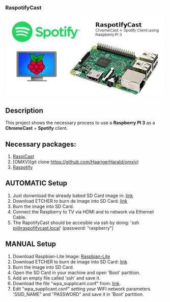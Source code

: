 ### RaspotifyCast

![RaspotifyCast](images/RaspotifyCast.jpg)

## Description
This project shows the necessary process to use a **Raspberry PI 3** as a **ChromeCast** + **Spotify** client.

## Necessary packages:

1) [RaspiCast](https://play.google.com/store/apps/details?id=at.huber.raspicast&hl=es)
2) [OMXV](git clone https://github.com/HaarigerHarald/omxiv)
2) [Raspotify](https://github.com/dtcooper/raspotify)

## AUTOMATIC Setup

1) Just donwnload the already baked SD Card image in: [link](www.google.com)
2) Download ETCHER to burn de image into SD Card: [link](https://etcher.io/)
3) Burn the image into SD Card.
4) Connect the Raspberry to TV via HDMI and to network via Ethernet Cable.
5) The RapotifyCast should be accesible via ssh by doing: 'ssh pi@raspofifycast.local' (password: "raspberry")

## MANUAL Setup

1) Download Raspbian-Lite Image: [Raspbian-Lite](https://downloads.raspberrypi.org/raspbian_lite_latest)
2) Download ETCHER to burn de image into SD Card: [link](https://etcher.io/)
3) Burn the image into SD Card.
4) Open the SD Card in your machine and open 'Boot' partition.
5) Add an empty file called 'ssh' and save it.
6) Download the file "wpa_supplicant.conf" from: [link](files/wpa_supplicant.conf).
7) Edit "wpa_supplicant.conf" setting your WIFI network parameters 'SSID_NAME" and "PASSWORD" and save it in 'Boot' partition.
